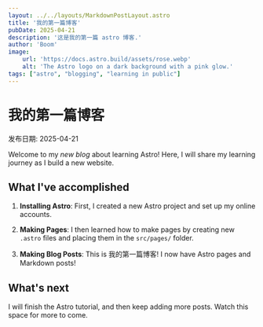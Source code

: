 ```yaml
---
layout: ../../layouts/MarkdownPostLayout.astro
title: '我的第一篇博客'
pubDate: 2025-04-21
description: '这是我的第一篇 astro 博客.'
author: 'Boom'
image:
    url: 'https://docs.astro.build/assets/rose.webp'
    alt: 'The Astro logo on a dark background with a pink glow.'
tags: ["astro", "blogging", "learning in public"]
---
```

# 我的第一篇博客

发布日期: 2025-04-21

Welcome to my _new blog_ about learning Astro! Here, I will share my learning journey as I build a new website.

## What I've accomplished

1. **Installing Astro**: First, I created a new Astro project and set up my online accounts.

2. **Making Pages**: I then learned how to make pages by creating new `.astro` files and placing them in the `src/pages/` folder.

3. **Making Blog Posts**: This is 我的第一篇博客! I now have Astro pages and Markdown posts!

## What's next

I will finish the Astro tutorial, and then keep adding more posts. Watch this space for more to come.